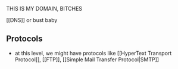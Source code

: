 THIS IS MY DOMAIN, BITCHES

[[DNS]] or bust baby

## Protocols
- at this level, we might have protocols like [[HyperText Transport Protocol]], [[FTP]], [[Simple Mail Transfer Protocol|SMTP]]